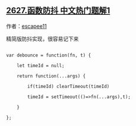 ## [2627.函数防抖 中文热门题解1](https://leetcode.cn/problems/debounce/solutions/100000/2627-han-shu-fang-dou-jing-jian-ban-fang-cd03)

作者：[escapee11](https://leetcode.cn/u/escapee11)

精简版防抖实现，很容易记下来
```
var debounce = function(fn, t) {
    let timeId = null;
    return function(...args) {
        if(timeId) clearTimeout(timeId)
        timeId = setTimeout(()=>fn(...args),t);
    }
};
```